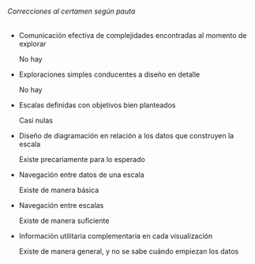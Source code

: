 ###### Correcciones al certamen según pauta

- Comunicación efectiva de complejidades encontradas al momento de explorar

	No hay

- Exploraciones simples conducentes a diseño en detalle

	No hay

- Escalas definidas con objetivos bien planteados

	Casi nulas

- Diseño de diagramación en relación a los datos que construyen la escala

	Existe precariamente para lo esperado

- Navegación entre datos de una escala                                

  Existe de manera básica

- Navegación entre escalas                                            

  Existe de manera suficiente

- Información utilitaria complementaria en cada visualización  

  Existe de manera general, y no se sabe cuándo empiezan los datos
